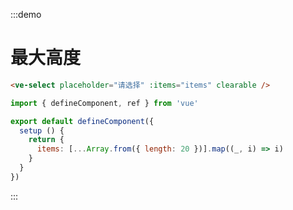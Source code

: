 :::demo

# 最大高度

```html
<ve-select placeholder="请选择" :items="items" clearable />
```

```js
import { defineComponent, ref } from 'vue'

export default defineComponent({
  setup () {
    return {
      items: [...Array.from({ length: 20 })].map((_, i) => i)
    }
  }
})
```

:::